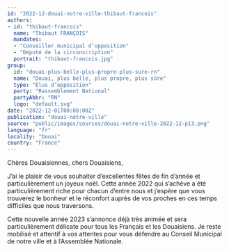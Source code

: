 ```yaml
---
id: "2022-12-douai-notre-ville-thibaut-francois"
authors:
- id: "thibaut-francois"
  name: "Thibaut FRANÇOIS"
  mandates: 
  - "Conseiller municipal d’opposition"
  - "Député de la circonscription"
  portrait: "thibaut-francois.jpg"
group:
  id: "douai-plus-belle-plus-propre-plus-sure-rn"
  name: "Douai, plus belle, plus propre, plus sûre"
  type: "Élus d’opposition"
  party: "Rassemblement National"
  partyAbbr: "RN"
  logo: "default.svg"
date: "2022-12-01T00:00:00Z"
publication: "douai-notre-ville"
source: "public/images/sources/douai-notre-ville-2022-12-p13.png"
language: "fr"
locality: "Douai"
country: "France"
---
```


Chères Douaisiennes, chers Douaisiens,

J’ai le plaisir de vous souhaiter d’excellentes fêtes de fin d’année et particulièrement un joyeux noël.
Cette année 2022 qui s’achève a été particulièrement riche pour chacun d’entre nous et j’espère que vous trouverez le bonheur et le réconfort auprès de vos proches en ces temps difficiles que nous traversons.

Cette nouvelle année 2023 s’annonce déjà très animée et sera particulièrement délicate pour tous les Français et les Douaisiens. Je reste mobilisé et attentif à vos attentes pour vous défendre au Conseil Municipal de notre ville et à l’Assemblée Nationale.

